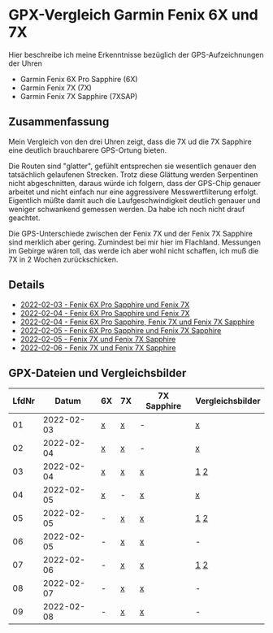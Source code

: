 GPX-Vergleich Garmin Fenix 6X und 7X
====================================

Hier beschreibe ich meine Erkenntnisse bezüglich der
GPS-Aufzeichnungen der Uhren

- Garmin Fenix 6X Pro Sapphire (6X)
- Garmin Fenix 7X (7X)
- Garmin Fenix 7X Sapphire (7XSAP)

Zusammenfassung
---------------

Mein Vergleich von den drei Uhren
zeigt, dass die 7X ud die 7X Sapphire
eine deutlich brauchbarere GPS-Ortung
bieten.

Die Routen sind "glatter", gefühlt entsprechen
sie wesentlich genauer den tatsächlich gelaufenen
Strecken. Trotz diese Glättung werden Serpentinen
nicht abgeschnitten, daraus würde ich folgern, dass
der GPS-Chip genauer arbeitet und nicht einfach
nur eine aggressivere Messwertfilterung erfolgt.
Eigentlich müßte damit auch die Laufgeschwindigkeit
deutlich genauer und weniger schwankend gemessen
werden. Da habe ich noch nicht drauf geachtet.

Die GPS-Unterschiede zwischen der Fenix 7X und der
Fenix 7X Sapphire sind merklich aber gering.
Zumindest bei mir hier im Flachland. Messungen im
Gebirge wären toll, das werde ich aber wohl nicht
schaffen, ich muß die 7X in 2 Wochen zurückschicken.

Details
-------

- [2022-02-03 - Fenix 6X Pro Sapphire und Fenix 7X](2022-02-03.md)
- [2022-02-04 - Fenix 6X Pro Sapphire und Fenix 7X](2022-02-04_kornwestheim.md)
- [2022-02-04 - Fenix 6X Pro Sapphire, Fenix 7X und Fenix 7X Sapphire](2022-02-04_bad-mergentheim.md)
- [2022-02-05 - Fenix 6X Pro Sapphire und Fenix 7X Sapphire](2022-02-05_67_bad-mergentheim.md)
- [2022-02-05 - Fenix 7X und Fenix 7X Sapphire](2022-02-05_77_bad-mergentheim.md)
- [2022-02-06 - Fenix 7X und Fenix 7X Sapphire](2022-02-06_bad-mergentheim.md)

GPX-Dateien und Vergleichsbilder
--------------------------------

<!--
Aus irgendeinem Grund funktionieren MD-Links
in der Tabelle nicht, wie verwenden "normale"
HTML-Links
-->

LfdNr| Datum      | 6X                                        | 7X                                        | 7X Sapphire                                        | Vergleichsbilder
-----| -----------|-------------------------------------------|-------------------------------------------|----------------------------------------------------|------------------
01   | 2022-02-03 | <a href="/data/2022-02-03_6x.gpx.xz">x</a>   | <a href="/data/2022-02-03_7x.gpx.xz">x</a>   | -                                                  | <a href="/images/2022-02-03_vergleich.png">x</a>
02   | 2022-02-04 | <a href="/data/2022-02-04_6x.gpx.xz">x</a>   | <a href="/data/2022-02-04_7x.gpx.xz">x</a>   | -                                                  | <a href="/images/2022-02-04_vergleich-kornwestheim.png">x</a>
03   | 2022-02-04 | <a href="/data/2022-02-04_2_6x.gpx.xz">x</a> | <a href="/data/2022-02-04_2_7x.gpx.xz">x</a> | <a href="/data/2022-02-04_2_7x-sapphire.gpx.xz">x</a> | <a href="/images/2022-02-04_vergleich-bad-mergentheim.png">1</a> <a href="/images/2022-02-04_vergleich-bad-mergentheim2.png">2</a>
04   | 2022-02-05 | <a href="/data/2022-02-05_6x.gpx.xz">x</a>   | -                                         | <a href="/data/2022-02-05_7x-sapphire.gpx.xz">x</a>   | <a href="/images/2022-02-05_vergleich-bad-mergentheim.png">x</a>
05   | 2022-02-05 | -                                         | <a href="/data/2022-02-05_2_7x.gpx.xz">x</a> | <a href="/data/2022-02-05_2_7x-sapphire.gpx.xz">x</a> | <a href="/images/2022-02-05_2_vergleich-bad-mergentheim.png">1</a> <a href="/images/2022-02-05_2_vergleich-bad-mergentheim2.png">2</a>
06   | 2022-02-05 | -                                         | <a href="/data/2022-02-05_3_7x.gpx.xz">x</a> | <a href="/data/2022-03-05_2_7x-sapphire.gpx.xz">x</a> | -
07   | 2022-02-06 | -                                         | <a href="/data/2022-02-06_7x.gpx.xz">x</a>   | <a href="/data/2022-02-06_7x-sapphire.gpx.xz">x</a>   | <a href="/images/2022-02-06_vergleich-bad-mergentheim.png">1</a> <a href="/images/2022-02-06_vergleich-bad-mergentheim2.png">2</a>
08   | 2022-02-07 | -                                         | <a href="/data/2022-02-07_7x.gpx.xz">x</a>   | <a href="/data/2022-02-07_7x-sapphire.gpx.xz">x</a>   | -
09   | 2022-02-08 | -                                         | <a href="/data/2022-02-08_7x.gpx.xz">x</a>   | <a href="/data/2022-02-08_7x-sapphire.gpx.xz">x</a>   | -
